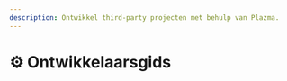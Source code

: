 ```yaml
---
description: Ontwikkel third-party projecten met behulp van Plazma.
---
```


# ⚙️ Ontwikkelaarsgids

